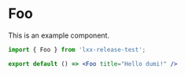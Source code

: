 # Foo

This is an example component.

```jsx
import { Foo } from 'lxx-release-test';

export default () => <Foo title="Hello dumi!" />
```
